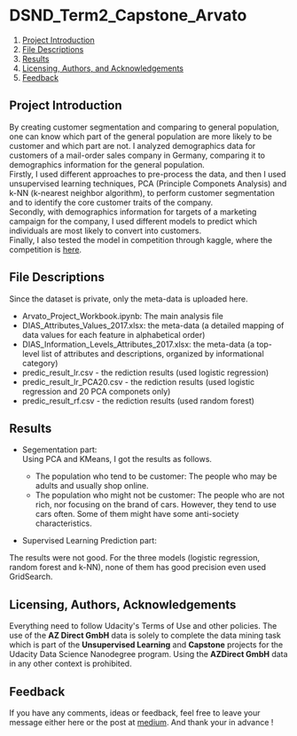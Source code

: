 # DSND_Term2_Capstone_Arvato

1. [Project Introduction](#intro)
2. [File Descriptions](#files)
3. [Results](#results)
4. [Licensing, Authors, and Acknowledgements](#licensing)
5. [Feedback](#fb)

## Project Introduction<a name="intro"></a>

By creating customer segmentation and comparing to general population, one can know which part of the general population are more likely to be customer and which part are not. I analyzed demographics data for customers of a mail-order sales company in Germany, comparing it to demographics information for the general population.    
Firstly, I used different approaches to pre-process the data, and then I used unsupervised learning techniques, PCA (Principle Componets Analysis) and k-NN (k-nearest neighbor algorithm), to perform customer segmentation and to identify the core customer traits of the company.    
Secondly, with demographics information for targets of a marketing campaign for the company, I used different models to predict which individuals are most likely to convert into customers.    
Finally, I also tested the model in competition through kaggle, where the competition is [here](https://www.kaggle.com/c/udacity-arvato-identify-customers/).


## File Descriptions <a name="files"></a>

Since the dataset is private, only the meta-data is uploaded here.

- Arvato_Project_Workbook.ipynb: The main analysis file
- DIAS_Attributes_Values_2017.xlsx: the meta-data (a detailed mapping of data values for each feature in alphabetical order)
- DIAS_Information_Levels_Attributes_2017.xlsx: the meta-data (a top-level list of attributes and descriptions, organized by informational category)
- predic_result_lr.csv - the rediction results (used logistic regression)
- predic_result_lr_PCA20.csv - the rediction results (used logistic regression and 20 PCA componets only)
- predic_result_rf.csv - the rediction results (used random forest)



## Results<a name="results"></a>

- Segementation part:    
Using PCA and KMeans, I got the results as follows.
    - The population who tend to be customer: The people who may be adults and usually shop online.
    - The population who might not be customer: The people who are not rich, nor focusing on the brand of cars. However, they tend to use cars often. Some of them might have some anti-society characteristics.    

- Supervised Learning Prediction part:    

The results were not good. For the three models (logistic regression, random forest and k-NN), none of them has good precision even used GridSearch.


## Licensing, Authors, Acknowledgements<a name="licensing"></a>

Everything need to follow Udacity's Terms of Use and other policies. The use of the **AZ Direct GmbH** data is solely to
complete the data mining task which is part of the **Unsupervised
Learning** and **Capstone** projects for the Udacity Data
Science Nanodegree program. Using the **AZDirect GmbH** data in any other context is prohibited.

## Feedback<a name="fb"></a>

If you have any comments, ideas or feedback, feel free to leave your message either here or the post at [medium](https://medium.com/@musictenors/udacity-data-scientice-nano-degree-capstone-project-create-customer-segmentation-report-for-852d3e6d3180). And thank your in advance !